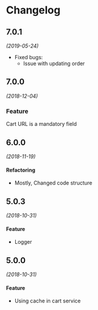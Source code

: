 # Changelog

## 7.0.1
*(2019-05-24)*

* Fixed bugs:
    * Issue with updating order 
 
## 7.0.0
*(2018-12-04)*

### Feature
Cart URL is a mandatory field

## 6.0.0
*(2018-11-19)*

#### Refactoring
* Mostly, Changed code structure 

## 5.0.3
*(2018-10-31)*

#### Feature
* Logger

## 5.0.0
*(2018-10-31)*

#### Feature
* Using cache in cart service
